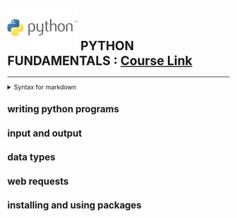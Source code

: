 # ![python fundamentals](./Python-logo.jpg "python logo") PYTHON FUNDAMENTALS : [Course Link](https://app.pluralsight.com/ilx/video-courses/clips/9be6a792-b1cb-4fe6-990f-9b746e31f9e6 "Python Pluralsight Course")
---



<details>
  <summary>Syntax for markdown</summary>
<p>
this is normal text

**this is bold text**

*this is italic text*

>this is block quote

1. item one
   1. subitem one
   2. subitem two  
2. item two
   - sub category A
   - sub category B
   - sub category C
3. item three

- item one
- item two
- item three

  | column1-title | column2-title | column3-title |
  | ---           | ---           | ---           |
  | row-1-col-1   | row-1-col-2   | row-1-col-3   |
</p>
</details>
  

## writing python programs

## input and output

## data types

## web requests

## installing and using packages

